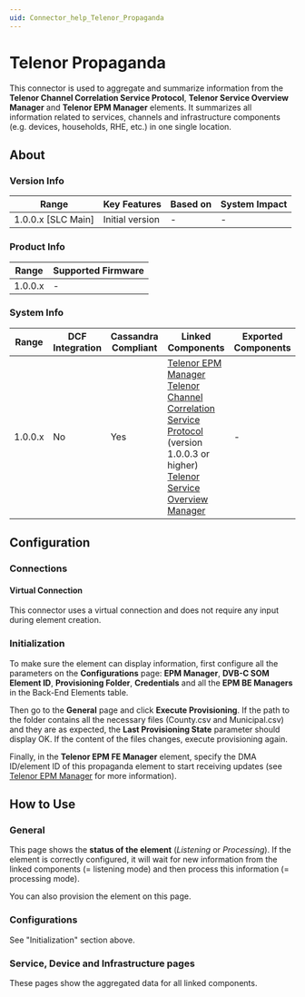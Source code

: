 ```yaml
---
uid: Connector_help_Telenor_Propaganda
---
```


# Telenor Propaganda

This connector is used to aggregate and summarize information from the **Telenor Channel Correlation Service Protocol**, **Telenor Service Overview Manager** and **Telenor EPM Manager** elements. It summarizes all information related to services, channels and infrastructure components (e.g. devices, households, RHE, etc.) in one single location.

## About

### Version Info

| **Range**            | **Key Features** | **Based on** | **System Impact** |
|----------------------|------------------|--------------|-------------------|
| 1.0.0.x \[SLC Main\] | Initial version  | \-           | \-                |

### Product Info

| **Range** | **Supported Firmware** |
|-----------|------------------------|
| 1.0.0.x   | \-                     |

### System Info

| **Range** | **DCF Integration** | **Cassandra Compliant** | **Linked Components**                                                                                                                                                                                                                                                                                                  | **Exported Components** |
|-----------|---------------------|-------------------------|------------------------------------------------------------------------------------------------------------------------------------------------------------------------------------------------------------------------------------------------------------------------------------------------------------------------|-------------------------|
| 1.0.0.x   | No                  | Yes                     | [Telenor EPM Manager](xref:Connector_help_Telenor_EPM_Manager)<br>[Telenor Channel Correlation Service Protocol](xref:Connector_help_Telenor_Channel_Correlation_Service_Protocol) (version 1.0.0.3 or higher)<br>[Telenor Service Overview Manager](xref:Connector_help_Telenor_Service_Overview_Manager) | \-                      |

## Configuration

### Connections

#### Virtual Connection

This connector uses a virtual connection and does not require any input during element creation.

### Initialization

To make sure the element can display information, first configure all the parameters on the **Configurations** page: **EPM Manager**, **DVB-C SOM Element ID**, **Provisioning Folder**, **Credentials** and all the **EPM BE Managers** in the Back-End Elements table.

Then go to the **General** page and click **Execute Provisioning**. If the path to the folder contains all the necessary files (County.csv and Municipal.csv) and they are as expected, the **Last Provisioning State** parameter should display OK.
If the content of the files changes, execute provisioning again.

Finally, in the **Telenor EPM FE Manager** element, specify the DMA ID/element ID of this propaganda element to start receiving updates (see [Telenor EPM Manager](xref:Connector_help_Telenor_EPM_Manager) for more information).

## How to Use

### General

This page shows the **status of the element** (*Listening* or *Processing*). If the element is correctly configured, it will wait for new information from the linked components (= listening mode) and then process this information (= processing mode).

You can also provision the element on this page.

### Configurations

See "Initialization" section above.

### Service, Device and Infrastructure pages

These pages show the aggregated data for all linked components.
